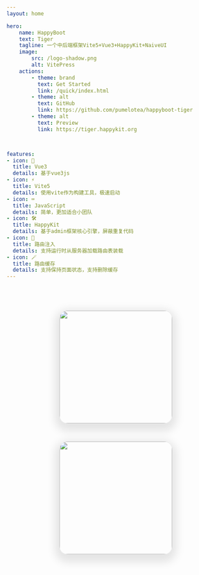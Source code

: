```yaml
---
layout: home

hero:
    name: HappyBoot
    text: Tiger
    tagline: 一个中后端框架Vite5+Vue3+HappyKit+NaiveUI 
    image:
        src: /logo-shadow.png
        alt: VitePress
    actions:
        - theme: brand 
          text: Get Started
          link: /quick/index.html
        - theme: alt
          text: GitHub
          link: https://github.com/pumelotea/happyboot-tiger
        - theme: alt
          text: Preview
          link: https://tiger.happykit.org



features:
- icon: 🤔️
  title: Vue3
  details: 基于vue3js
- icon: ⚡️
  title: Vite5
  details: 使用vite作为构建工具，极速启动
- icon: ⌨
  title: JavaScript
  details: 简单，更加适合小团队
- icon: 🛠
  title: HappyKit
  details: 基于admin框架核心引擎，屏蔽重复代码
- icon: 💎
  title: 路由注入
  details: 支持运行时从服务器加载路由表装载
- icon: 🪄
  title: 路由缓存
  details: 支持保持页面状态，支持删除缓存
---
```


<div style="display: flex;justify-content: center;margin-top: 50px;flex-wrap: wrap;width: 100%">
<img width="260" src="/images/dingding.jpg" style="border: 1px solid rgba(128,128,128,0.2);border-radius: 20px;margin:20px;box-shadow: rgb(0 0 0 / 10%) 0px 8px 20px 9px">
<img width="260" src="/images/wx.jpg" style="border: 1px solid rgba(128,128,128,0.2);border-radius: 20px;margin:20px;box-shadow: rgb(0 0 0 / 10%) 0px 8px 20px 9px">
</div>
